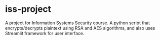 # iss-project
A project for Information Systems Security course. A python script that encrypts/decrypts plaintext using RSA and AES algorithms, and also uses Streamlit framework for user interface.
